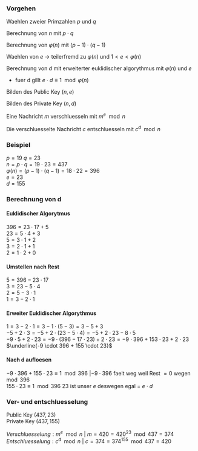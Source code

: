 ### **Vorgehen**
Waehlen zweier Primzahlen $p$ und $q$

Berechnung von $n$ mit $p \cdot q$

Berechnung von $\varphi(n)$ mit $(p − 1) \cdot (q − 1)$

Waehlen von $e$ $\rightarrow$ teilerfremd zu $\varphi(n)$ und $1 < e < \varphi(n)$

Berechnung von $d$ mit erweiterter euklidischer algorythmus mit $\varphi(n)$ und $e$
- fuer d gillt $e \cdot d \equiv 1 \mod \varphi(n)$

Bilden des Public Key $(n, e)$

Bilden des Private Key $(n, d)$

Eine Nachricht $m$ verschluesseln mit $m^{e} \mod n$

Die verschluesselte Nachricht $c$ entschluesseln mit $c^{d} \mod n$

### **Beispiel**
$p = 19 ~ q = 23$\
$n = p \cdot q = 19 \cdot 23 = 437$\
$\varphi(n) = (p - 1) \cdot (q - 1) = 18 \cdot 22 = 396$\
$e = 23$\
$d = 155$

### **Berechnung von d**
#### **Euklidischer Algorytmus**
$396 = 23 \cdot 17 + 5$\
$23 = 5 \cdot 4 + 3$\
$5 = 3 \cdot 1 + 2$\
$3 = 2 \cdot 1 + 1$\
$2 = 1 \cdot 2 + 0$

#### **Umstellen nach Rest**
$5 = 396 - 23 \cdot 17$\
$3 = 23 - 5 \cdot 4$\
$2 = 5 - 3 \cdot 1$\
$1 = 3 - 2 \cdot 1$

#### **Erweiter Euklidischer Algorythmus**
$1 = 3 - 2 \cdot 1 = 3 - 1 \cdot (5 - 3) = 3 - 5 + 3$\
$- 5 + 2 \cdot 3 = - 5 + 2 \cdot (23 - 5 \cdot 4) = - 5 + 2 \cdot 23 - 8 \cdot 5$\
$-9 \cdot 5 + 2 \cdot 23 = - 9 \cdot (396 - 17 \cdot 23) + 2 \cdot 23 = -9 \cdot 396 + 153 \cdot 23 + 2 \cdot 23$\
$\underline{-9 \cdot 396 + 155 \cdot 23}$

#### **Nach d aufloesen**
$-9 \cdot 396 + 155 \cdot 23 \equiv 1 \mod 396 ~ | -9 \cdot 396$ faelt weg weil Rest $= 0$ wegen $\mod 396$\
$155 \cdot 23 \equiv 1 \mod 396 ~ 23$ ist unser $e$ deswegen egal = $e \cdot d$

### **Ver- und entschluesselung**
Public Key $(437, 23)$\
Private Key $(437, 155)$

$Verschluesselung: m^e \mod n ~ | ~ m = 420 = 420^{23} \mod 437 = 374$\
$Entschluesselung: c^d \mod n ~ | ~ c = 374 = 374^{155} \mod 437 = 420$
